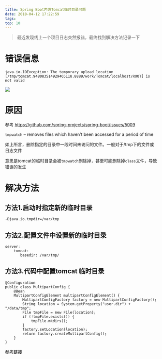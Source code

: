 ```yaml
---
title: Spring Boot内嵌Tomcat临时目录问题 
date: 2018-04-12 17:22:59
tags:
top: 10
---
```


> 最近发现线上一个项目日志突然报错，最终找到解决方法记录一下

# 错误信息

`java.io.IOException: The temporary upload location [/tmp/tomcat.948083514929465118.8889/work/Tomcat/localhost/ROOT] is not valid`

![](http://www.wailian.work/images/2018/04/12/21.png)

# 原因

参考 https://github.com/spring-projects/spring-boot/issues/5009

`tmpwatch` – removes  files  which haven’t been accessed for a period of time

如上所言，删除指定的目录中一段时间未访问的文件。一般对于/tmp下的文件或日志文件

意思是tomcat的临时目录会被`tmpwatch`删除掉，甚至可能删除掉`class`文件，导致错误的发生

# 解决方法

## 方法1.启动时指定新的临时目录

```
-Djava.io.tmpdir=/var/tmp
```

## 方法2.配置文件中设置新的临时目录

```
server:
    tomcat:
       basedir: /var/tmp/
```

## 方法3.代码中配置tomcat 临时目录

```
@Configuration
public class MultipartConfig {
    @Bean
    MultipartConfigElement multipartConfigElement() {
        MultipartConfigFactory factory = new MultipartConfigFactory();
        String location = System.getProperty("user.dir") + "/data/tmp";
        File tmpFile = new File(location);
        if (!tmpFile.exists()) {
            tmpFile.mkdirs();
        }
        factory.setLocation(location);
        return factory.createMultipartConfig();
    }
}
```

[参考链接](http://www.wtnull.com/v/SPRING/Spring%20boot%20%E5%86%85%E5%B5%8Ctomcat%E4%B8%B4%E6%97%B6%E7%9B%AE%E5%BD%95%E4%B8%8D%E5%AD%98%E5%9C%A8%20%E9%94%99%E8%AF%AF.html)
